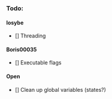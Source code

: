 ### Todo:

#### Iosybe
- [] Threading
#### Boris00035
- [] Executable flags
#### Open
- [] Clean up global variables (states?)
